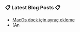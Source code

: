 ### 📋 Latest Blog Posts 📋

<!-- BLOG-POST-LIST:START -->
- [MacOs dock için ayraç ekleme](https://sametcelikbicak.com/macos-dock-icin-ayrac-ekleme)
- [An
<!-- BLOG-POST-LIST:END -->

